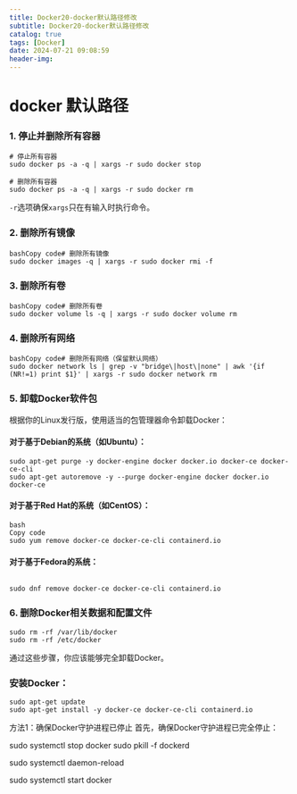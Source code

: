 ```yaml
---
title: Docker20-docker默认路径修改
subtitle: Docker20-docker默认路径修改
catalog: true
tags: [Docker]
date: 2024-07-21 09:08:59
header-img:
---
```


# docker 默认路径
### 1. 停止并删除所有容器

```
# 停止所有容器
sudo docker ps -a -q | xargs -r sudo docker stop

# 删除所有容器
sudo docker ps -a -q | xargs -r sudo docker rm
```

`-r`选项确保`xargs`只在有输入时执行命令。

### 2. 删除所有镜像

```
bashCopy code# 删除所有镜像
sudo docker images -q | xargs -r sudo docker rmi -f
```

### 3. 删除所有卷

```
bashCopy code# 删除所有卷
sudo docker volume ls -q | xargs -r sudo docker volume rm
```

### 4. 删除所有网络

```
bashCopy code# 删除所有网络（保留默认网络）
sudo docker network ls | grep -v "bridge\|host\|none" | awk '{if (NR!=1) print $1}' | xargs -r sudo docker network rm
```

### 5. 卸载Docker软件包

根据你的Linux发行版，使用适当的包管理器命令卸载Docker：

#### 对于基于Debian的系统（如Ubuntu）：

```
sudo apt-get purge -y docker-engine docker docker.io docker-ce docker-ce-cli
sudo apt-get autoremove -y --purge docker-engine docker docker.io docker-ce
```

#### 对于基于Red Hat的系统（如CentOS）：

```
bash
Copy code
sudo yum remove docker-ce docker-ce-cli containerd.io
```

#### 对于基于Fedora的系统：

```

sudo dnf remove docker-ce docker-ce-cli containerd.io
```

### 6. 删除Docker相关数据和配置文件

```
sudo rm -rf /var/lib/docker
sudo rm -rf /etc/docker
```

通过这些步骤，你应该能够完全卸载Docker。



### 安装Docker：

```bashCopy code
sudo apt-get update
sudo apt-get install -y docker-ce docker-ce-cli containerd.io
```
方法1：确保Docker守护进程已停止
首先，确保Docker守护进程已完全停止：

sudo systemctl stop docker
sudo pkill -f dockerd

sudo systemctl daemon-reload

sudo systemctl start docker